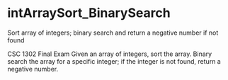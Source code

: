 # intArraySort_BinarySearch
Sort array of integers; binary search and return a negative number if not found


CSC 1302 Final Exam
Given an array of integers, sort the array. Binary search the array for a specific integer; if the integer is not found, return a negative number.

